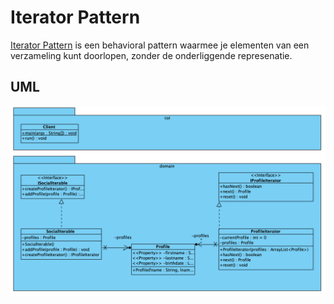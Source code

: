 # Iterator Pattern

[Iterator Pattern](https://refactoring.guru/design-patterns/iterator)
is een behavioral pattern waarmee je elementen van een verzameling
kunt doorlopen, zonder de onderliggende represenatie.

## UML

![Iterator Pattern UML](./uml/uml.png)
